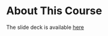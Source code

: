 # About This Course
The slide deck is available [here](https://docs.google.com/presentation/d/11DQ-18tal1Fij_RqwSTLe14a-G2jODWQD8Xeo-LFgUs/edit?usp=sharing)

